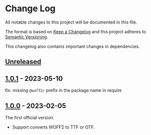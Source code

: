 # Change Log

All notable changes to this project will be documented in this file.

The format is based on [Keep a Changelog](http://keepachangelog.com/)
and this project adheres to [Semantic Versioning](http://semver.org/).

This changelog also contains important changes in dependencies.

## [Unreleased]

## [1.0.1] - 2023-05-10

fix: missing `@woff2/` prefix in the package name in require

## [1.0.0] - 2023-02-05

The first official version.

- Support converts WOFF2 to TTF or OTF.

[unreleased]: https://github.com/yisibl/resvg-js/compare/v1.0.1...HEAD
[1.0.1]: https://github.com/yisibl/resvg-js/releases/tag/v1.0.1
[1.0.0]: https://github.com/yisibl/resvg-js/releases/tag/v1.0.0
